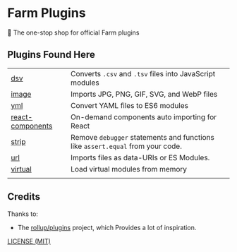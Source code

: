 # Farm Plugins

🍣 The one-stop shop for official Farm plugins

## Plugins Found Here

|                                               |                                                                                |
| --------------------------------------------- | ------------------------------------------------------------------------------ |
| [dsv](packages/dsv)                           | Converts `.csv` and `.tsv` files into JavaScript modules                       |
| [image](packages/image)                       | Imports JPG, PNG, GIF, SVG, and WebP files                                     |
| [yml](packages/yaml)                          | Convert YAML files to ES6 modules                                              |
| [react-components](packages/react-components) | On-demand components auto importing for React                                  |
| [strip](packages/strip)                       | Remove `debugger` statements and functions like `assert.equal` from your code. |
| [url](packages/url)                           | Imports files as data-URIs or ES Modules.                                      |
| [virtual](packages/virtual)                   | Load virtual modules from memory                                               |
|                                               |                                                                                |

## Credits

Thanks to:

- The [rollup/plugins](https://github.com/rollup/plugins) project, which Provides a lot of inspiration.

[LICENSE (MIT)](./LICENSE)
